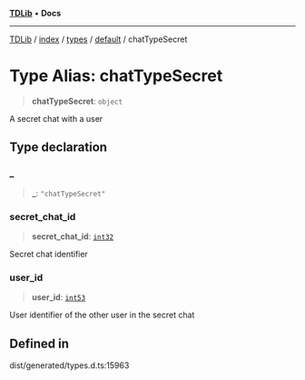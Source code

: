 [**TDLib**](../../../../../../README.md) • **Docs**

***

[TDLib](../../../../../../modules.md) / [index](../../../../../README.md) / [types](../../../README.md) / [default](../README.md) / chatTypeSecret

# Type Alias: chatTypeSecret

> **chatTypeSecret**: `object`

A secret chat with a user

## Type declaration

### \_

> **\_**: `"chatTypeSecret"`

### secret\_chat\_id

> **secret\_chat\_id**: [`int32`](int32.md)

Secret chat identifier

### user\_id

> **user\_id**: [`int53`](int53.md)

User identifier of the other user in the secret chat

## Defined in

dist/generated/types.d.ts:15963
